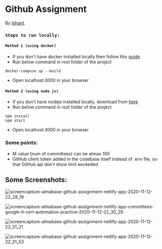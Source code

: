 # Github Assignment

By [Ishant](https://ishantgupta.in).

### `Steps to run locally:`

#### `Method 1 (using docker)`

- If you don't have docker installed locally then follow this [guide](https://docs.docker.com/engine/install/)
- Run below command in root folder of the project

```
docker-compose up --build
```
- Open localhost:3000 in your browser

#### `Method 2 (using node js)`

- If you don't have nodejs installed locally, download from [here](https://nodejs.org/en/download/)
- Run below command in root folder of the project

```
npm install
npm start
```
- Open localhost:3000 in your browser

### Some points:

- M value (num of committees) can be atmax 100
- GitHub client token added in the codebase itself instead of .env file, so that GitHub api don't show limit exceeded

## Some Screenshots:

![screencapture-almabase-github-assignment-netlify-app-2020-11-12-22_28_19](https://user-images.githubusercontent.com/27751740/98970957-913ba900-2536-11eb-9df2-3dfe5afafbd6.png)

![screencapture-almabase-github-assignment-netlify-app-committees-google-it-cert-automation-practice-2020-11-12-22_30_29](https://user-images.githubusercontent.com/27751740/98971064-b03a3b00-2536-11eb-9e62-b81aab39f7fc.png)

![screencapture-almabase-github-assignment-netlify-app-2020-11-12-22_31_21](https://user-images.githubusercontent.com/27751740/98971155-cfd16380-2536-11eb-9604-82ee3ffd20a2.png)

![screencapture-almabase-github-assignment-netlify-app-2020-11-12-22_31_53](https://user-images.githubusercontent.com/27751740/98971218-e11a7000-2536-11eb-81dc-39f2c3795c64.png)
